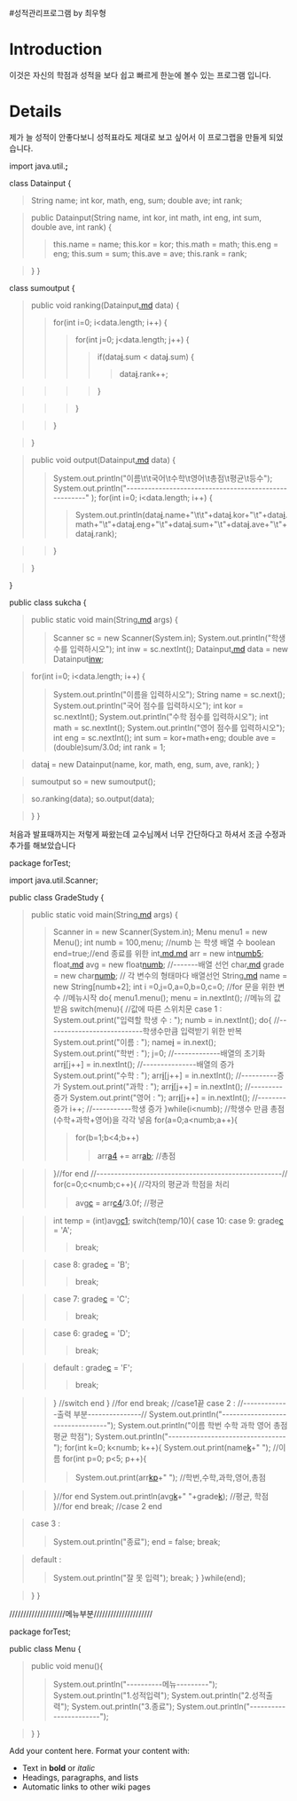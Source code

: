 #성적관리프로그램 by 최우형

# Introduction #
이것은 자신의 학점과 성적을 보다 쉽고 빠르게 한눈에 볼수 있는 프로그램 입니다.

# Details #
제가 늘 성적이 안좋다보니 성적표라도 제대로 보고 싶어서 이 프로그랩을 만들게 되었습니다.

import java.util.**;**

class Datainput
{
> String name;
> int kor, math, eng, sum;
> double ave;
> int rank;

> public Datainput(String name, int kor, int math, int eng, int sum, double ave, int rank)
> {
> > this.name = name;
> > this.kor = kor;
> > this.math = math;
> > this.eng = eng;
> > this.sum = sum;
> > this.ave = ave;
> > this.rank = rank;

> }
}

class sumoutput
{
> public void ranking(Datainput[.md](.md) data)
> {
> > for(int i=0; i<data.length; i++) {
> > > for(int j=0; j<data.length; j++) {
> > > > if(data[i](i.md).sum < data[j](j.md).sum) {
> > > > > data[i](i.md).rank++;

> > > > }

> > > }

> > }

> }

> public void output(Datainput[.md](.md) data)
> {
> > System.out.println("이름\t\t국어\t수학\t영어\t총점\t평균\t등수");
> > System.out.println("------------------------------------------------------" );
> > for(int i=0; i<data.length; i++)
> > {
> > > System.out.println(data[i](i.md).name+"\t\t"+data[i](i.md).kor+"\t"+data[i](i.md).math+"\t"+data[i](i.md).eng+"\t"+data[i](i.md).sum+"\t"+data[i](i.md).ave+"\t"+data[i](i.md).rank);

> > }

> }

}





public class sukcha
{
> public static void main(String[.md](.md) args)
> {
> > Scanner sc = new Scanner(System.in);
> > System.out.println("학생수를 입력하시오");
> > int inw = sc.nextInt();
> > Datainput[.md](.md) data = new Datainput[inw](inw.md);


> for(int i=0; i<data.length; i++)
> {
> > System.out.println("이름을 입력하시오");
> > String name = sc.next();
> > System.out.println("국어 점수를 입력하시오");
> > int kor = sc.nextInt();
> > System.out.println("수학 점수를 입력하시오");
> > int math = sc.nextInt();
> > System.out.println("영어 점수를 입력하시오");
> > int eng = sc.nextInt();
> > int sum = kor+math+eng;
> > double ave = (double)sum/3.0d;
> > int rank = 1;


> data[i](i.md) = new Datainput(name, kor, math, eng, sum, ave, rank);
> }

> sumoutput so = new sumoutput();

> so.ranking(data);
> so.output(data);

> }
}


처음과 발표때까지는 저렇게 짜왔는데 교수님께서 너무 간단하다고 하셔서 조금 수정과 추가를 해보았습니다


package forTest;

import java.util.Scanner;

public class GradeStudy {
> public static void main(String[.md](.md) args) {
> > Scanner in = new Scanner(System.in);
> > Menu menu1 = new Menu();
> > int numb = 100,menu; //numb 는 학생 배열 수
> > boolean end=true;//end 종료를 위한
> > int[.md](.md)[.md](.md) arr = new int[numb](numb.md)[5](5.md);
> > float[.md](.md) avg = new float[numb](numb.md);  //-------배열 선언
> > char[.md](.md) grade = new char[numb](numb.md);  // 각 변수의 형태마다 배열선언
> > String[.md](.md) name = new String[numb+2];
> > int i =0,j=0,a=0,b=0,c=0;   //for 문을 위한 변수
> > //메뉴시작
> > do{
> > menu1.menu();
> > menu = in.nextInt(); //메뉴의 값 받음
> > switch(menu){ //값에 따른 스위치문
> > case 1 :
> > System.out.print("입력할 학생 수 : ");
> > numb = in.nextInt();
> > do{   //---------------------------학생수만큼 입력받기 위한 반복
> > System.out.print("이름 : ");
> > name[i](i.md) = in.next();
> > System.out.print("학번 : ");
> > j=0;    //-------------배열의 초기화
> > arr[i](i.md)[j++] = in.nextInt();   //---------------배열의 증가
> > System.out.print("수학 : ");
> > arr[i](i.md)[j++] = in.nextInt();     //----------증가
> > System.out.print("과학 : ");
> > arr[i](i.md)[j++] = in.nextInt();     //---------증가
> > System.out.print("영어 : ");
> > arr[i](i.md)[j++] = in.nextInt();     //--------증가
> > i++;     //-----------학생 증가
> > }while(i<numb);
> > //학생수 만큼 총점(수학+과학+영어)을 각각 넣음
> > for(a=0;a<numb;a++){
> > > for(b=1;b<4;b++)
> > > > arr[a](a.md)[4](4.md) += arr[a](a.md)[b](b.md);         //총점

> > }//for end
> > //----------------------------------------------------//
> > for(c=0;c<numb;c++){             //각자의 평균과 학점을 처리
> > > avg[c](c.md) = arr[c](c.md)[4](4.md)/3.0f;            //평균

> > int temp = (int)avg[c](c.md)[1](1.md);
> > switch(temp/10){
> > case 10:
> > case 9: grade[c](c.md) = 'A';
> > > break;

> > case 8: grade[c](c.md) = 'B';
> > > break;

> > case 7: grade[c](c.md) = 'C';
> > > break;

> > case 6: grade[c](c.md) = 'D';
> > > break;

> > default : grade[c](c.md) = 'F';
> > > break;

> > }  //switch end
> > }  //for end
> > break;
> > //case1끝
> > case 2 :
> > //-------------출력 부분---------------//
> > System.out.println("---------------------------------");
> > System.out.println("이름 학번 수학 과학 영어 총점 평균 학점");
> > System.out.println("---------------------------------");
> > for(int k=0; k<numb; k++){
> > System.out.print(name[k](k.md)+" ");   //이름
> > for(int p=0; p<5; p++){
> > > System.out.print(arr[k](k.md)[p](p.md)+" "); //학번,수학,과학,영어,총점

> > }//for end
> > System.out.println(avg[k](k.md)+" "+grade[k](k.md));  //평균, 학점
> > }//for end
> > break; //case 2 end

> case 3 :
> > System.out.println("종료");
> > end = false;
> > break;

> default :
> > System.out.println("잘 못 입력");
> > break;
> > }
> > }while(end);

> }
}

////////////////////메뉴부분/////////////////////

package forTest;

public class Menu {
> public void menu(){
> > System.out.println("----------메뉴---------");
> > System.out.println("1.성적입력");
> > System.out.println("2.성적출력");
> > System.out.println("3.종료");
> > System.out.println("-----------------------");

> }
}




Add your content here.  Format your content with:
  * Text in **bold** or _italic_
  * Headings, paragraphs, and lists
  * Automatic links to other wiki pages